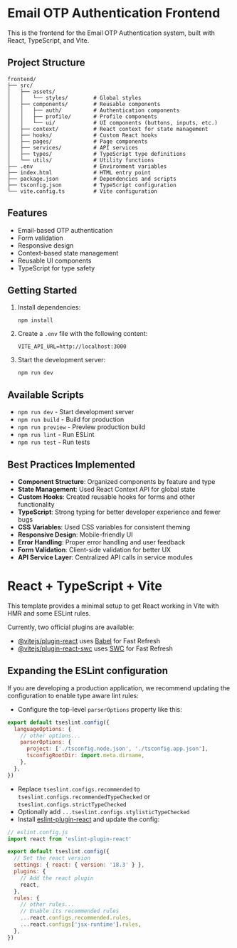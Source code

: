# Email OTP Authentication Frontend

This is the frontend for the Email OTP Authentication system, built with React, TypeScript, and Vite.

## Project Structure

```
frontend/
├── src/
│   ├── assets/
│   │   └── styles/        # Global styles
│   ├── components/        # Reusable components
│   │   ├── auth/          # Authentication components
│   │   ├── profile/       # Profile components
│   │   └── ui/            # UI components (buttons, inputs, etc.)
│   ├── context/           # React context for state management
│   ├── hooks/             # Custom React hooks
│   ├── pages/             # Page components
│   ├── services/          # API services
│   ├── types/             # TypeScript type definitions
│   └── utils/             # Utility functions
├── .env                   # Environment variables
├── index.html             # HTML entry point
├── package.json           # Dependencies and scripts
├── tsconfig.json          # TypeScript configuration
└── vite.config.ts         # Vite configuration
```

## Features

- Email-based OTP authentication
- Form validation
- Responsive design
- Context-based state management
- Reusable UI components
- TypeScript for type safety

## Getting Started

1. Install dependencies:
   ```
   npm install
   ```

2. Create a `.env` file with the following content:
   ```
   VITE_API_URL=http://localhost:3000
   ```

3. Start the development server:
   ```
   npm run dev
   ```

## Available Scripts

- `npm run dev` - Start development server
- `npm run build` - Build for production
- `npm run preview` - Preview production build
- `npm run lint` - Run ESLint
- `npm run test` - Run tests

## Best Practices Implemented

- **Component Structure**: Organized components by feature and type
- **State Management**: Used React Context API for global state
- **Custom Hooks**: Created reusable hooks for forms and other functionality
- **TypeScript**: Strong typing for better developer experience and fewer bugs
- **CSS Variables**: Used CSS variables for consistent theming
- **Responsive Design**: Mobile-friendly UI
- **Error Handling**: Proper error handling and user feedback
- **Form Validation**: Client-side validation for better UX
- **API Service Layer**: Centralized API calls in service modules

# React + TypeScript + Vite

This template provides a minimal setup to get React working in Vite with HMR and some ESLint rules.

Currently, two official plugins are available:

- [@vitejs/plugin-react](https://github.com/vitejs/vite-plugin-react/blob/main/packages/plugin-react/README.md) uses [Babel](https://babeljs.io/) for Fast Refresh
- [@vitejs/plugin-react-swc](https://github.com/vitejs/vite-plugin-react-swc) uses [SWC](https://swc.rs/) for Fast Refresh

## Expanding the ESLint configuration

If you are developing a production application, we recommend updating the configuration to enable type aware lint rules:

- Configure the top-level `parserOptions` property like this:

```js
export default tseslint.config({
  languageOptions: {
    // other options...
    parserOptions: {
      project: ['./tsconfig.node.json', './tsconfig.app.json'],
      tsconfigRootDir: import.meta.dirname,
    },
  },
})
```

- Replace `tseslint.configs.recommended` to `tseslint.configs.recommendedTypeChecked` or `tseslint.configs.strictTypeChecked`
- Optionally add `...tseslint.configs.stylisticTypeChecked`
- Install [eslint-plugin-react](https://github.com/jsx-eslint/eslint-plugin-react) and update the config:

```js
// eslint.config.js
import react from 'eslint-plugin-react'

export default tseslint.config({
  // Set the react version
  settings: { react: { version: '18.3' } },
  plugins: {
    // Add the react plugin
    react,
  },
  rules: {
    // other rules...
    // Enable its recommended rules
    ...react.configs.recommended.rules,
    ...react.configs['jsx-runtime'].rules,
  },
})
```
